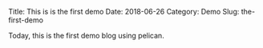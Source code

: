 Title: This is is the first demo
Date: 2018-06-26
Category: Demo 
Slug: the-first-demo

Today, this is the first demo blog using pelican.
